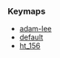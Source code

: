 ### Keymaps

* [adam-lee](keymaps/adam-lee/)
* [default](keymaps/default/)
* [ht_156](keymaps/ht_156/)
